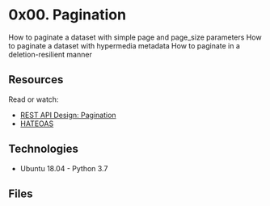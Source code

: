 # 0x00. Pagination
How to paginate a dataset with simple page and page_size parameters
How to paginate a dataset with hypermedia metadata
How to paginate in a deletion-resilient manner

## Resources
Read or watch:

* [REST API Design: Pagination](https://www.moesif.com/blog/technical/api-design/REST-API-Design-Filtering-Sorting-and-Pagination/#pagination)
* [HATEOAS](https://en.wikipedia.org/wiki/HATEOAS)

## Technologies
* Ubuntu 18.04 - Python 3.7

## Files

